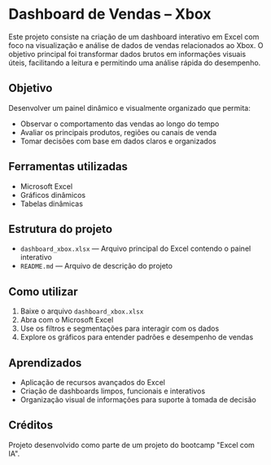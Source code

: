 # Dashboard de Vendas – Xbox

Este projeto consiste na criação de um dashboard interativo em Excel com foco na visualização e análise de dados de vendas relacionados ao Xbox. O objetivo principal foi transformar dados brutos em informações visuais úteis, facilitando a leitura e permitindo uma análise rápida do desempenho.

## Objetivo

Desenvolver um painel dinâmico e visualmente organizado que permita:

- Observar o comportamento das vendas ao longo do tempo
- Avaliar os principais produtos, regiões ou canais de venda
- Tomar decisões com base em dados claros e organizados

## Ferramentas utilizadas

- Microsoft Excel
- Gráficos dinâmicos
- Tabelas dinâmicas

## Estrutura do projeto

- `dashboard_xbox.xlsx` — Arquivo principal do Excel contendo o painel interativo
- `README.md` — Arquivo de descrição do projeto

## Como utilizar

1. Baixe o arquivo `dashboard_xbox.xlsx`
2. Abra com o Microsoft Excel
3. Use os filtros e segmentações para interagir com os dados
4. Explore os gráficos para entender padrões e desempenho de vendas

## Aprendizados

- Aplicação de recursos avançados do Excel
- Criação de dashboards limpos, funcionais e interativos
- Organização visual de informações para suporte à tomada de decisão

## Créditos

Projeto desenvolvido como parte de um projeto do bootcamp "Excel com IA".
